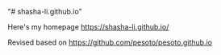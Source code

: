 "# shasha-li.github.io" 

Here's my homepage https://shasha-li.github.io/

Revised based on https://github.com/pesoto/pesoto.github.io
